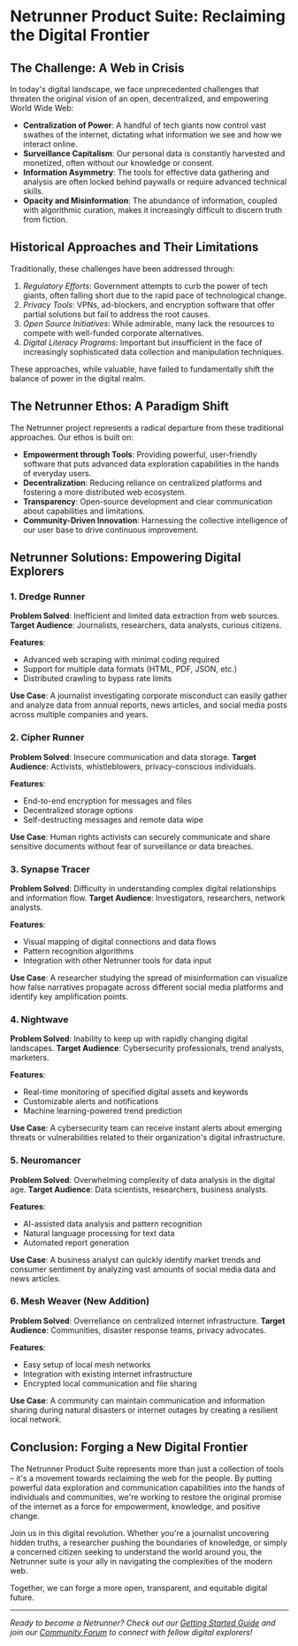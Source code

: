 # Netrunner Product Suite: Reclaiming the Digital Frontier

## The Challenge: A Web in Crisis

In today's digital landscape, we face unprecedented challenges that threaten the original vision of an open, decentralized, and empowering World Wide Web:

- **Centralization of Power**: A handful of tech giants now control vast swathes of the internet, dictating what information we see and how we interact online.
- **Surveillance Capitalism**: Our personal data is constantly harvested and monetized, often without our knowledge or consent.
- **Information Asymmetry**: The tools for effective data gathering and analysis are often locked behind paywalls or require advanced technical skills.
- **Opacity and Misinformation**: The abundance of information, coupled with algorithmic curation, makes it increasingly difficult to discern truth from fiction.

## Historical Approaches and Their Limitations

Traditionally, these challenges have been addressed through:

1. *Regulatory Efforts*: Government attempts to curb the power of tech giants, often falling short due to the rapid pace of technological change.
2. *Privacy Tools*: VPNs, ad-blockers, and encryption software that offer partial solutions but fail to address the root causes.
3. *Open Source Initiatives*: While admirable, many lack the resources to compete with well-funded corporate alternatives.
4. *Digital Literacy Programs*: Important but insufficient in the face of increasingly sophisticated data collection and manipulation techniques.

These approaches, while valuable, have failed to fundamentally shift the balance of power in the digital realm.

## The Netrunner Ethos: A Paradigm Shift

The Netrunner project represents a radical departure from these traditional approaches. Our ethos is built on:

- **Empowerment through Tools**: Providing powerful, user-friendly software that puts advanced data exploration capabilities in the hands of everyday users.
- **Decentralization**: Reducing reliance on centralized platforms and fostering a more distributed web ecosystem.
- **Transparency**: Open-source development and clear communication about capabilities and limitations.
- **Community-Driven Innovation**: Harnessing the collective intelligence of our user base to drive continuous improvement.

## Netrunner Solutions: Empowering Digital Explorers

### 1. Dredge Runner
**Problem Solved**: Inefficient and limited data extraction from web sources.
**Target Audience**: Journalists, researchers, data analysts, curious citizens.

**Features**:
- Advanced web scraping with minimal coding required
- Support for multiple data formats (HTML, PDF, JSON, etc.)
- Distributed crawling to bypass rate limits

**Use Case**: A journalist investigating corporate misconduct can easily gather and analyze data from annual reports, news articles, and social media posts across multiple companies and years.

### 2. Cipher Runner
**Problem Solved**: Insecure communication and data storage.
**Target Audience**: Activists, whistleblowers, privacy-conscious individuals.

**Features**:
- End-to-end encryption for messages and files
- Decentralized storage options
- Self-destructing messages and remote data wipe

**Use Case**: Human rights activists can securely communicate and share sensitive documents without fear of surveillance or data breaches.

### 3. Synapse Tracer
**Problem Solved**: Difficulty in understanding complex digital relationships and information flow.
**Target Audience**: Investigators, researchers, network analysts.

**Features**:
- Visual mapping of digital connections and data flows
- Pattern recognition algorithms
- Integration with other Netrunner tools for data input

**Use Case**: A researcher studying the spread of misinformation can visualize how false narratives propagate across different social media platforms and identify key amplification points.

### 4. Nightwave
**Problem Solved**: Inability to keep up with rapidly changing digital landscapes.
**Target Audience**: Cybersecurity professionals, trend analysts, marketers.

**Features**:
- Real-time monitoring of specified digital assets and keywords
- Customizable alerts and notifications
- Machine learning-powered trend prediction

**Use Case**: A cybersecurity team can receive instant alerts about emerging threats or vulnerabilities related to their organization's digital infrastructure.

### 5. Neuromancer
**Problem Solved**: Overwhelming complexity of data analysis in the digital age.
**Target Audience**: Data scientists, researchers, business analysts.

**Features**:
- AI-assisted data analysis and pattern recognition
- Natural language processing for text data
- Automated report generation

**Use Case**: A business analyst can quickly identify market trends and consumer sentiment by analyzing vast amounts of social media data and news articles.

### 6. Mesh Weaver (New Addition)
**Problem Solved**: Overreliance on centralized internet infrastructure.
**Target Audience**: Communities, disaster response teams, privacy advocates.

**Features**:
- Easy setup of local mesh networks
- Integration with existing internet infrastructure
- Encrypted local communication and file sharing

**Use Case**: A community can maintain communication and information sharing during natural disasters or internet outages by creating a resilient local network.

## Conclusion: Forging a New Digital Frontier

The Netrunner Product Suite represents more than just a collection of tools – it's a movement towards reclaiming the web for the people. By putting powerful data exploration and communication capabilities into the hands of individuals and communities, we're working to restore the original promise of the internet as a force for empowerment, knowledge, and positive change.

Join us in this digital revolution. Whether you're a journalist uncovering hidden truths, a researcher pushing the boundaries of knowledge, or simply a concerned citizen seeking to understand the world around you, the Netrunner suite is your ally in navigating the complexities of the modern web.

Together, we can forge a more open, transparent, and equitable digital future.

---

*Ready to become a Netrunner? Check out our [Getting Started Guide](link-to-guide) and join our [Community Forum](link-to-forum) to connect with fellow digital explorers!*